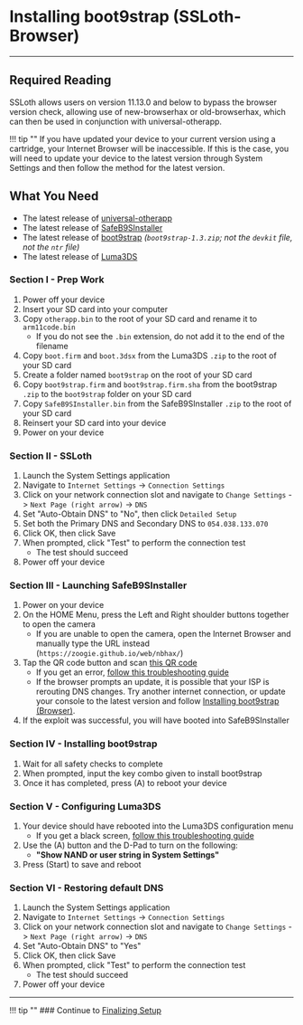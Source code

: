 # Installing boot9strap (SSLoth-Browser)
---

## Required Reading

SSLoth allows users on version 11.13.0 and below to bypass the browser version check, allowing use of new-browserhax or old-browserhax, which can then be used in conjunction with universal-otherapp.

!!! tip ""
	If you have updated your device to your current version using a cartridge, your Internet Browser will be inaccessible. If this is the case, you will need to update your device to the latest version through System Settings and then follow the method for the latest version.

## What You Need

* The latest release of [universal-otherapp](https://github.com/TuxSH/universal-otherapp/releases/latest)
* The latest release of [SafeB9SInstaller](https://github.com/d0k3/SafeB9SInstaller/releases/latest)
* The latest release of [boot9strap](https://github.com/SciresM/boot9strap/releases/latest) *(`boot9strap-1.3.zip`; not the `devkit` file, not the `ntr` file)*
* The latest release of [Luma3DS](https://github.com/LumaTeam/Luma3DS/releases/latest) 

### Section I - Prep Work

1. Power off your device
1. Insert your SD card into your computer
1. Copy `otherapp.bin` to the root of your SD card and rename it to `arm11code.bin`
	+ If you do not see the `.bin` extension, do not add it to the end of the filename
1. Copy `boot.firm` and `boot.3dsx` from the Luma3DS `.zip` to the root of your SD card
1. Create a folder named `boot9strap` on the root of your SD card
1. Copy `boot9strap.firm` and `boot9strap.firm.sha` from the boot9strap `.zip` to the `boot9strap` folder on your SD card
1. Copy `SafeB9SInstaller.bin` from the SafeB9SInstaller `.zip` to the root of your SD card
1. Reinsert your SD card into your device
1. Power on your device

### Section II - SSLoth
1. Launch the System Settings application
1. Navigate to `Internet Settings` -> `Connection Settings`
1. Click on your network connection slot and navigate to `Change Settings` -> `Next Page (right arrow)` -> `DNS`
1. Set "Auto-Obtain DNS" to "No", then click `Detailed Setup`
1. Set both the Primary DNS and Secondary DNS to `054.038.133.070`
1. Click OK, then click Save
1. When prompted, click "Test" to perform the connection test
	+ The test should succeed
1. Power off your device

### Section III - Launching SafeB9SInstaller
1. Power on your device
1. On the HOME Menu, press the Left and Right shoulder buttons together to open the camera
    + If you are unable to open the camera, open the Internet Browser and manually type the URL instead (`https://zoogie.github.io/web/nbhax/`)
1. Tap the QR code button and scan [this QR code](http://api.qrserver.com/v1/create-qr-code/?color=000000&bgcolor=FFFFFF&data=https%3A%2F%2Fzoogie.github.io%2Fweb%2Fnbhax&qzone=1&margin=0&size=400x400&ecc=L)
	+ If you get an error, [follow this troubleshooting guide](../troubleshooting.md#a-browser-based-exploit-is-not-working)
	+ If the browser prompts an update, it is possible that your ISP is rerouting DNS changes. Try another internet connection, or update your console to the latest version and follow [Installing boot9strap (Browser)](installing-boot9strap-(browser).md).
1. If the exploit was successful, you will have booted into SafeB9SInstaller

### Section IV - Installing boot9strap

1. Wait for all safety checks to complete
1. When prompted, input the key combo given to install boot9strap
1. Once it has completed, press (A) to reboot your device

### Section V - Configuring Luma3DS

1. Your device should have rebooted into the Luma3DS configuration menu
	+ If you get a black screen, [follow this troubleshooting guide](../troubleshooting.md#black-screen-on-sysnand-boot-after-installing-boot9strap)
1. Use the (A) button and the D-Pad to turn on the following:
	+ **"Show NAND or user string in System Settings"**
1. Press (Start) to save and reboot

### Section VI - Restoring default DNS
1. Launch the System Settings application
1. Navigate to `Internet Settings` -> `Connection Settings`
1. Click on your network connection slot and navigate to `Change Settings` -> `Next Page (right arrow)` -> `DNS`
1. Set "Auto-Obtain DNS" to "Yes"
1. Click OK, then click Save
1. When prompted, click "Test" to perform the connection test
	+ The test should succeed
1. Power off your device

___

!!! tip ""
	### Continue to [Finalizing Setup](../finalizing-setup.md)
